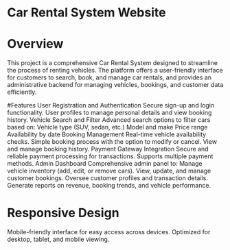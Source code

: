 # Car Rental System Website
# Overview
This project is a comprehensive Car Rental System designed to streamline the process of renting vehicles. The platform offers a user-friendly interface for customers to search, book, and manage car rentals, and provides an administrative backend for managing vehicles, bookings, and customer data efficiently.

#Features
User Registration and Authentication
Secure sign-up and login functionality.
User profiles to manage personal details and view booking history.
Vehicle Search and Filter
Advanced search options to filter cars based on:
Vehicle type (SUV, sedan, etc.)
Model and make
Price range
Availability by date
Booking Management
Real-time vehicle availability checks.
Simple booking process with the option to modify or cancel.
View and manage booking history.
Payment Gateway Integration
Secure and reliable payment processing for transactions.
Supports multiple payment methods.
Admin Dashboard
Comprehensive admin panel to:
Manage vehicle inventory (add, edit, or remove cars).
View, update, and manage customer bookings.
Oversee customer profiles and transaction details.
Generate reports on revenue, booking trends, and vehicle performance.

# Responsive Design
Mobile-friendly interface for easy access across devices.
Optimized for desktop, tablet, and mobile viewing.
